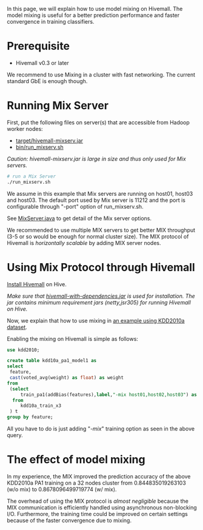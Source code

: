 <!--
  Licensed to the Apache Software Foundation (ASF) under one
  or more contributor license agreements.  See the NOTICE file
  distributed with this work for additional information
  regarding copyright ownership.  The ASF licenses this file
  to you under the Apache License, Version 2.0 (the
  "License"); you may not use this file except in compliance
  with the License.  You may obtain a copy of the License at

    http://www.apache.org/licenses/LICENSE-2.0

  Unless required by applicable law or agreed to in writing,
  software distributed under the License is distributed on an
  "AS IS" BASIS, WITHOUT WARRANTIES OR CONDITIONS OF ANY
  KIND, either express or implied.  See the License for the
  specific language governing permissions and limitations
  under the License.
-->
        
In this page, we will explain how to use model mixing on Hivemall. The model mixing is useful for a better prediction performance and faster convergence in training classifiers. 

<!--
You can find a brief explanation of the internal design of MIX protocol in [this slide](http://www.slideshare.net/myui/hivemall-mix-internal).
-->

Prerequisite
============

* Hivemall v0.3 or later

We recommend to use Mixing in a cluster with fast networking. The current standard GbE is enough though.

Running Mix Server
===================

First, put the following files on server(s) that are accessible from Hadoop worker nodes:
* [target/hivemall-mixserv.jar](https://github.com/myui/hivemall/releases)
* [bin/run_mixserv.sh](https://github.com/myui/hivemall/raw/master/bin/run_mixserv.sh)

_Caution: hivemall-mixserv.jar is large in size and thus only used for Mix servers._

```sh
# run a Mix Server
./run_mixserv.sh
```

We assume in this example that Mix servers are running on host01, host03 and host03.
The default port used by Mix server is 11212 and the port is configurable through "-port" option of run_mixserv.sh. 

See [MixServer.java](https://github.com/myui/hivemall/blob/master/mixserv/src/main/java/hivemall/mix/server/MixServer.java#L90) to get detail of the Mix server options.

We recommended to use multiple MIX servers to get better MIX throughput (3-5 or so would be enough for normal cluster size). The MIX protocol of Hivemall is *horizontally scalable* by adding MIX server nodes.

Using Mix Protocol through Hivemall
===================================

[Install Hivemall](https://github.com/myui/hivemall/wiki/Installation) on Hive.

_Make sure that [hivemall-with-dependencies.jar](https://github.com/myui/hivemall/raw/master/target/hivemall-with-dependencies.jar) is used for installation. The jar contains minimum requirement jars (netty,jsr305) for running Hivemall on Hive._

Now, we explain that how to use mixing in [an example using KDD2010a dataset](https://github.com/myui/hivemall/wiki/KDD2010a-classification).

Enabling the mixing on Hivemall is simple as follows:
```sql
use kdd2010;

create table kdd10a_pa1_model1 as
select 
 feature,
 cast(voted_avg(weight) as float) as weight
from 
 (select 
     train_pa1(addBias(features),label,"-mix host01,host02,host03") as (feature,weight)
  from 
     kdd10a_train_x3
 ) t 
group by feature;
```

All you have to do is just adding "*-mix*" training option as seen in the above query.

The effect of model mixing
===========================

In my experience, the MIX improved the prediction accuracy of the above KDD2010a PA1 training on a 32 nodes cluster from 0.844835019263103 (w/o mix) to 0.8678096499719774 (w/ mix).

The overhead of using the MIX protocol is *almost negligible* because the MIX communication is efficiently handled using asynchronous non-blocking I/O. Furthermore, the training time could be improved on certain settings because of the faster convergence due to mixing. 